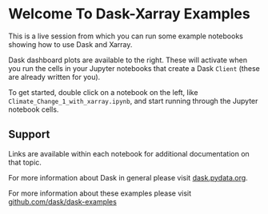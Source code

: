 Welcome To Dask-Xarray Examples
===============================

This is a live session from which you can run some example notebooks showing how to use Dask and Xarray.

Dask dashboard plots are available to the right.  These will activate when you
run the cells in your Jupyter notebooks that create a Dask `Client` (these are already written for you).

To get started, double click on a notebook on the left, like `Climate_Change_1_with_xarray.ipynb`, and start running through the Jupyter notebook cells.

Support
-------

Links are available within each notebook for additional documentation on that topic.

For more information about Dask in general please visit [dask.pydata.org](https://dask.pydata.org).

For more information about these examples please visit [github.com/dask/dask-examples](https://github.com/dask/dask-examples)

